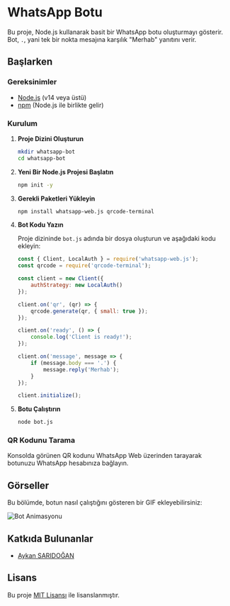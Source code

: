# WhatsApp Botu

Bu proje, Node.js kullanarak basit bir WhatsApp botu oluşturmayı gösterir. Bot, `.`, yani tek bir nokta mesajına karşılık "Merhab" yanıtını verir.

## Başlarken

### Gereksinimler

- [Node.js](https://nodejs.org/) (v14 veya üstü)
- [npm](https://www.npmjs.com/) (Node.js ile birlikte gelir)

### Kurulum

1. **Proje Dizini Oluşturun**

    ```bash
    mkdir whatsapp-bot
    cd whatsapp-bot
    ```

2. **Yeni Bir Node.js Projesi Başlatın**

    ```bash
    npm init -y
    ```

3. **Gerekli Paketleri Yükleyin**

    ```bash
    npm install whatsapp-web.js qrcode-terminal
    ```

4. **Bot Kodu Yazın**

    Proje dizininde `bot.js` adında bir dosya oluşturun ve aşağıdaki kodu ekleyin:

    ```javascript
    const { Client, LocalAuth } = require('whatsapp-web.js');
    const qrcode = require('qrcode-terminal');

    const client = new Client({
        authStrategy: new LocalAuth()
    });

    client.on('qr', (qr) => {
        qrcode.generate(qr, { small: true });
    });

    client.on('ready', () => {
        console.log('Client is ready!');
    });

    client.on('message', message => {
        if (message.body === '.') {
            message.reply('Merhab');
        }
    });

    client.initialize();
    ```

5. **Botu Çalıştırın**

    ```bash
    node bot.js
    ```

### QR Kodunu Tarama

Konsolda görünen QR kodunu WhatsApp Web üzerinden tarayarak botunuzu WhatsApp hesabınıza bağlayın.

## Görseller

Bu bölümde, botun nasıl çalıştığını gösteren bir GIF ekleyebilirsiniz:

![Bot Animasyonu](https://media.giphy.com/media/26ufdipQqU2lhNA4g/giphy.gif)

## Katkıda Bulunanlar

- [Aykan SARIDOĞAN](https://github.com/aykansaridogan)

## Lisans

Bu proje [MIT Lisansı](LICENSE) ile lisanslanmıştır.
